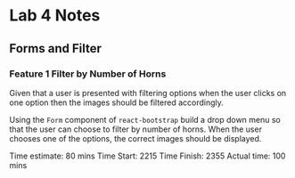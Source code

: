 # Lab 4 Notes

## Forms and Filter

### Feature 1 Filter by Number of Horns

Given that a user is presented with filtering options when the user clicks on one option then the images should be filtered accordingly.

Using the `Form` component of `react-bootstrap` build a drop down menu so that the user can choose to filter by number of horns.
When the user chooses one of the options, the correct images should be displayed.

Time estimate: 80 mins
Time Start: 2215
Time Finish: 2355
Actual time: 100 mins